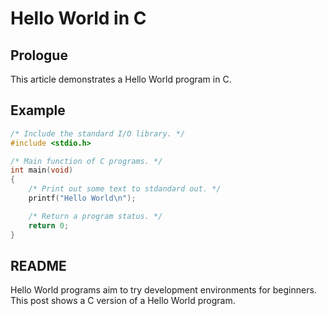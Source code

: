 # Hello World in C

## Prologue

This article demonstrates a Hello World program in C.

## Example

```c
/* Include the standard I/O library. */
#include <stdio.h>

/* Main function of C programs. */
int main(void)
{
    /* Print out some text to stdandard out. */
    printf("Hello World\n");

    /* Return a program status. */
    return 0;
}
```

## README

Hello World programs aim to try development environments for beginners. This post shows a C version of a Hello World program.
